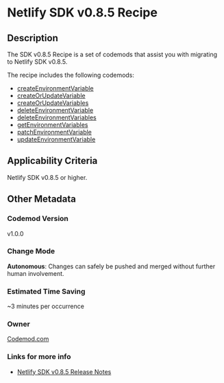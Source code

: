 # Netlify SDK v0.8.5 Recipe

## Description

The SDK v0.8.5 Recipe is a set of codemods that assist you with migrating to Netlify SDK v0.8.5.

The recipe includes the following codemods:

-   [createEnvironmentVariable](https://github.com/codemod-com/codemod-registry/tree/main/codemods/netlify-sdk/0.8.5/createEnvironmentVariable)
-   [createOrUpdateVariable](https://github.com/codemod-com/codemod-registry/tree/main/codemods/netlify-sdk/0.8.5/createOrUpdateVariable)
-   [createOrUpdateVariables](https://github.com/codemod-com/codemod-registry/tree/main/codemods/netlify-sdk/0.8.5/createOrUpdateVariables)
-   [deleteEnvironmentVariable](https://github.com/codemod-com/codemod-registry/tree/main/codemods/netlify-sdk/0.8.5/deleteEnvironmentVariable)
-   [deleteEnvironmentVariables](https://github.com/codemod-com/codemod-registry/tree/main/codemods/netlify-sdk/0.8.5/deleteEnvironmentVariables)
-   [getEnvironmentVariables](https://github.com/codemod-com/codemod-registry/tree/main/codemods/netlify-sdk/0.8.5/getEnvironmentVariables)
-   [patchEnvironmentVariable](https://github.com/codemod-com/codemod-registry/tree/main/codemods/netlify-sdk/0.8.5/patchEnvironmentVariable)
-   [updateEnvironmentVariable](https://github.com/codemod-com/codemod-registry/tree/main/codemods/netlify-sdk/0.8.5/updateEnvironmentVariable)

## Applicability Criteria

Netlify SDK v0.8.5 or higher.

## Other Metadata

### Codemod Version

v1.0.0

### Change Mode

**Autonomous**: Changes can safely be pushed and merged without further human involvement.

### Estimated Time Saving

~3 minutes per occurrence

### Owner

[Codemod.com](https://github.com/codemod-com)

### Links for more info

-   [Netlify SDK v0.8.5 Release Notes](https://sdk.netlify.com/release-notes/#085)
